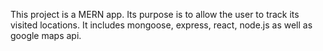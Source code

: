 This project is a MERN app.
Its purpose is to allow the user to track its visited locations.
It includes mongoose, express, react, node.js as well as google maps api.
